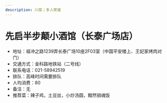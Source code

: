 ```yaml
---
description: 川菜；多人聚餐
---
```


# 先启半步颠小酒馆（长泰广场店）

* 地址：祖冲之路1239弄长泰广场10座2F03室（中国平安楼上、王妃家烤肉对门）
* 交通方式：金科路地铁站（二号线）
* 联系电话：021-58942519
* 排队：高峰时间需要排队
* 人均消费：80
* 备注：无
* 推荐菜：辣子鸡，土豆丝，小炒汤圆，黯然销魂饭
